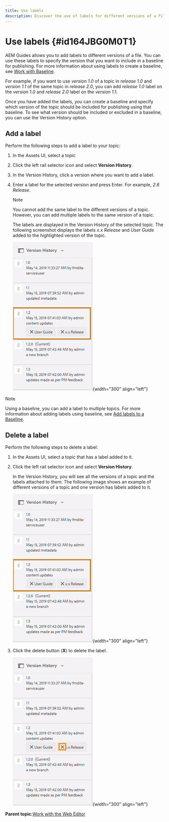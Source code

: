 ```yaml
---
title: Use labels
description: Discover the use of labels for different versions of a file in AEM Guides. Learn how to add or delete a label to a version of a topic.
---
```

# Use labels {#id164JBG0M0T1}

AEM Guides allows you to add labels to different versions of a file. You can use these labels to specify the version that you want to include in a baseline for publishing. For more information about using labels to create a baseline, see [Work with Baseline](generate-output-use-baseline-for-publishing.md#).

For example, if you want to use *version 1.0* of a topic in *release 1.0* and *version 1.1* of the same topic in *release 2.0*, you can add *release 1.0* label on the *version 1.0* and *release 2.0* label on the *version 1.1*.

Once you have added the labels, you can create a baseline and specify which version of the topic should be included for publishing using that baseline. To see what version should be included or excluded in a baseline, you can use the Version History option.

## Add a label 

Perform the following steps to add a label to your topic:

1.  In the Assets UI, select a topic
1.  Click the left rail selector icon and select **Version History**.
1.  In the Version History, click a version where you want to add a label.

1.  Enter a label for the selected version and press Enter. For example, *2.6 Release*.

    >[!NOTE]
    >
    > You cannot add the same label to the different versions of a topic. However, you can add multiple labels to the same version of a topic.

    The labels are displayed in the Version History of the selected topic. The following screenshot displays the labels *x.x Release* and *User Guide* added to the highlighted version of the topic.

    ![](images/labels.png){width="300" align="left"}

>[!NOTE]
>
> Using a baseline, you can add a label to multiple topics. For more information about adding labels using baseline, see [Add labels to a Baseline](generate-output-use-baseline-for-publishing.md#id184KD0T305Z).

## Delete a label 

Perform the following steps to delete a label:

1.  In the Assets UI, select a topic that has a label added to it.
1.  Click the left rail selector icon and select **Version History**.

    In the Version History, you will see all the versions of a topic and the labels attached to them. The following image shows an example of different versions of a topic and one version has labels added to it.

    ![](images/labels.png){width="300" align="left"}

1.  Click the delete button \(**X**\) to delete the label.

    ![](images/delete-labels.png){width="300" align="left"}


**Parent topic:**[Work with the Web Editor](web-editor.md)
